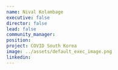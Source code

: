 ```yaml
---
name: Nival Kolambage
executive: false
director: false
lead: false
community_manager:   
position: 
project: COVID South Korea
image: ../assets/default_exec_image.png
linkedin: 
---
```

